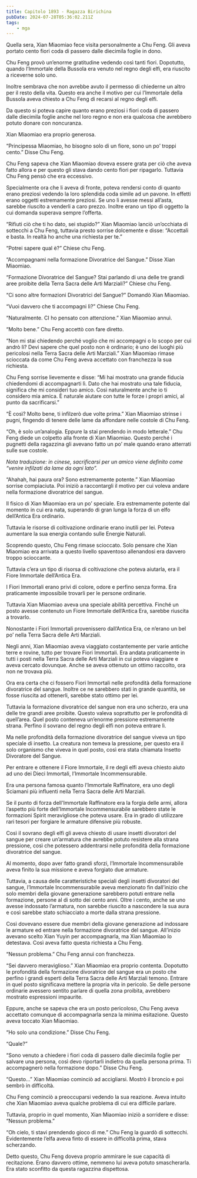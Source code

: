 ```yaml
---
title: Capitolo 1893 - Ragazza Birichina
pubDate: 2024-07-28T05:36:02.211Z
tags:
    - mga
---
```


Quella sera, Xian Miaomiao fece visita personalmente a Chu Feng. Gli aveva portato cento fiori coda di passero dalle diecimila foglie in dono.

Chu Feng provò un’enorme gratitudine vedendo così tanti fiori. Dopotutto, quando l’Immortale della Bussola era venuto nel regno degli elfi, era riuscito a riceverne solo uno.

Inoltre sembrava che non avrebbe avuto il permesso di chiederne un altro per il resto della vita. Questo era anche il motivo per cui l’Immortale della Bussola aveva chiesto a Chu Feng di recarsi al regno degli elfi.

Da questo si poteva capire quanto erano preziosi i fiori coda di passero dalle diecimila foglie anche nel loro regno e non era qualcosa che avrebbero potuto donare con noncuranza.

Xian Miaomiao era proprio generosa.

“Principessa Miaomiao, ho bisogno solo di un fiore, sono un po’ troppi cento.” Disse Chu Feng.

Chu Feng sapeva che Xian Miaomiao doveva essere grata per ciò che aveva fatto allora e per questo gli stava dando cento fiori per ripagarlo. Tuttavia Chu Feng pensò che era eccessivo.

Specialmente ora che li aveva di fronte, poteva rendersi conto di quanto erano preziosi vedendo la loro splendida coda simile ad un pavone. In effetti erano oggetti estremamente preziosi. Se uno li avesse messi all’asta, sarebbe riuscito a venderli a caro prezzo. Inoltre erano un tipo di oggetto la cui domanda superava sempre l’offerta.

“Rifiuti ciò che ti ho dato, sei stupido?” Xian Miaomiao lanciò un’occhiata di sottecchi a Chu Feng, tuttavia presto sorrise dolcemente e disse: “Accettali e basta. In realtà ho anche una richiesta per te.”

“Potrei sapere qual è?” Chiese chu Feng.

“Accompagnami nella formazione Divoratrice del Sangue.” Disse Xian Miaomiao.

“Formazione Divoratrice del Sangue? Stai parlando di una delle tre grandi aree proibite della Terra Sacra delle Arti Marziali?” Chiese chu Feng.

“Ci sono altre formazioni Divoratrici del Sangue?” Domandò Xian Miaomiao.

“Vuoi davvero che ti accompagni lì?” Chiese Chu Feng.

“Naturalmente. CI ho pensato con attenzione.” Xian Miaomiao annuì.

“Molto bene.” Chu Feng accettò con fare diretto.

“Non mi stai chiedendo perché voglio che mi accompagni o lo scopo per cui andrò lì? Devi sapere che quel posto non è ordinario; è uno dei luoghi più pericolosi nella Terra Sacra delle Arti Marziali.” Xian Miaomiao rimase scioccata da come Chu Feng aveva accettato con franchezza la sua richiesta.

Chu Feng sorrise lievemente e disse: “Mi hai mostrato una grande fiducia chiedendomi di accompagnarti lì. Dato che hai mostrato una tale fiducia, significa che mi consideri tuo amico. Così naturalmente anche io ti considero mia amica. È naturale aiutare con tutte le forze i propri amici, al punto da sacrificarsi.”

“È così? Molto bene, ti infilzerò due volte prima.” Xian Miaomiao strinse i pugni, fingendo di tenere delle lame da affondare nelle costole di Chu Feng.

“Oh, è solo un’analogia. Eppure la stai prendendo in modo letterale.” Chu Feng diede un colpetto alla fronte di Xian Miaomiao. Questo perché i pugnetti della ragazzina gli avevano fatto un po’ male quando erano atterrati sulle sue costole.

<em>Nota traduzione: in cinese, sacrificarsi per un amico viene definito come “venire infilzati da lame da ogni lato”.</em>

“Ahahah, hai paura ora? Sono estremamente potente.” Xian Miaomiao sorrise compiaciuta. Poi iniziò a raccontargli il motivo per cui voleva andare nella formazione divoratrice del sangue.

Il fisico di Xian Miaomiao era un po’ speciale. Era estremamente potente dal momento in cui era nata, superando di gran lunga la forza di un elfo dell’Antica Era ordinario.

Tuttavia le risorse di coltivazione ordinarie erano inutili per lei. Poteva aumentare la sua energia contando sulle Energie Naturali.

Scoprendo questo, Chu Feng rimase scioccato. Solo pensare che Xian Miaomiao era arrivata a questo livello spaventoso allenandosi era davvero troppo scioccante.

Tuttavia c’era un tipo di risorsa di coltivazione che poteva aiutarla, era il Fiore Immortale dell’Antica Era.

I Fiori Immortali erano privi di colore, odore e perfino senza forma. Era praticamente impossibile trovarli per le persone ordinarie.

Tuttavia Xian Miaomiao aveva una speciale abilità percettiva. Finché un posto avesse contenuto un Fiore Immortale dell’Antica Era, sarebbe riuscita a trovarlo.

Nonostante i Fiori Immortali provenissero dall’Antica Era, ce n’erano un bel po’ nella Terra Sacra delle Arti Marziali.

Negli anni, Xian Miaomiao aveva viaggiato costantemente per varie antiche terre e rovine, tutto per trovare Fiori Immortali. Era andata praticamente in tutti i posti nella Terra Sacra delle Arti Marziali in cui poteva viaggiare e aveva cercato dovunque. Anche se aveva ottenuto un ottimo raccolto, ora non ne trovava più.

Ora era certa che ci fossero Fiori Immortali nelle profondità della formazione divoratrice del sangue. Inoltre ce ne sarebbero stati in grande quantità, se fosse riuscita ad ottenerli, sarebbe stato ottimo per lei.

Tuttavia la formazione divoratrice del sangue non era uno scherzo, era una delle tre grandi aree proibite. Questo valeva soprattutto per le profondità di quell’area. Quel posto conteneva un’enorme pressione estremamente strana. Perfino il sovrano del regno degli elfi non poteva entrare lì.

Ma nelle profondità della formazione divoratrice del sangue viveva un tipo speciale di insetto. La creatura non temeva la pressione, per questo era il solo organismo che viveva in quel posto, così era stata chiamata Insetto Divoratore del Sangue.

Per entrare e ottenere il Fiore Immortale, il re degli elfi aveva chiesto aiuto ad uno dei Dieci Immortali, l’Immortale Incommensurabile.

Era una persona famosa quanto l’Immortale Raffinatore, era uno degli Sciamani più influenti nella Terra Sacra delle Arti Marziali.

Se il punto di forza dell'Immortale Raffinatore era la forgia delle armi, allora l’aspetto più forte dell’Immortale Incommensurabile sarebbero state le formazioni Spirit meravigliose che poteva usare. Era in grado di utilizzare rari tesori per forgiare le armature difensive più robuste.

Così il sovrano degli elfi gli aveva chiesto di usare insetti divoratori del sangue per creare un’armatura che avrebbe potuto resistere alla strana pressione, così che potessero addentrarsi nelle profondità della formazione divoratrice del sangue.

Al momento, dopo aver fatto grandi sforzi, l’Immortale Incommensurabile aveva finito la sua missione e aveva forgiato due armature.

Tuttavia, a causa delle caratteristiche speciali degli insetti divoratori del sangue, l’Immortale Incommensurabile aveva menzionato fin dall’inizio che solo membri della giovane generazione sarebbero potuti entrare nella formazione, persone al di sotto dei cento anni. Oltre i cento, anche se uno avesse indossato l’armatura, non sarebbe riuscito a nascondere la sua aura e così sarebbe stato schiacciato a morte dalla strana pressione.

Così dovevano essere due membri della giovane generazione ad indossare le armature ed entrare nella formazione divoratrice del sangue. All’inizio avevano scelto Xian Yuyin per accompagnarla, ma Xian Miaomiao lo detestava. Così aveva fatto questa richiesta a Chu Feng.

“Nessun problema.” Chu Feng annuì con franchezza.

“Sei davvero meraviglioso.” Xian Miaomiao era proprio contenta. Dopotutto le profondità della formazione divoratrice del sangue era un posto che perfino i grandi esperti della Terra Sacra delle Arti Marziali temono. Entrare in quel posto significava mettere la propria vita in pericolo. Se delle persone ordinarie avessero sentito parlare di quella zona proibita, avrebbero mostrato espressioni impaurite.

Eppure, anche se sapeva che era un posto pericoloso, Chu Feng aveva accettato comunque di accompagnarla senza la minima esitazione. Questo aveva toccato Xian Miaomiao.

“Ho solo una condizione.” Disse Chu Feng.

“Quale?”

“Sono venuto a chiedere i fiori coda di passero dalle diecimila foglie per salvare una persona, così devo riportarli indietro da quella persona prima. Ti accompagnerò nella formazione dopo.” Disse Chu Feng.

“Questo…” Xian Miaomiao cominciò ad accigliarsi. Mostrò il broncio e poi sembrò in difficoltà.

Chu Feng cominciò a preoccuparsi vedendo la sua reazione. Aveva intuito che Xian Miaomiao aveva qualche problema di cui era difficile parlare.

Tuttavia, proprio in quel momento, Xian Miaomiao iniziò a sorridere e disse: “Nessun problema.”

“Oh cielo, ti stavi prendendo gioco di me.” Chu Feng la guardò di sottecchi. Evidentemente l’elfa aveva finto di essere in difficoltà prima, stava scherzando.

Detto questo, Chu Feng doveva proprio ammirare le sue capacità di recitazione. Erano davvero ottime, nemmeno lui aveva potuto smascherarla. Era stato sconfitto da questa ragazzina dispettosa.



